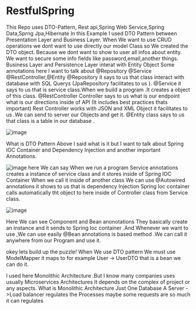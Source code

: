 # RestfulSpring
This Repo uses DTO-Pattern, Rest api,Spring Web Service,Spring Data,Sprng Jpa,Hibernate
In this Example I used DTO Pattern between Presentation Layer and Business Layer.
When We want to use CRUD operations we dont want to use directly our model Class so We created the DTO object. Because we  dont want to show  to user all infos about entity.
We want to secure some info fields like password,email,another things.
Business Layer and Persistence Layer interat with Entity Object 
Some annotations here I want to talk about @Repository @Service @RestController,@Entity
@Repository it says to us that class interact with database with SQL Querys (JpaRepository facilitates to us ).
@Service it says to us that is service class.When we build a program .It creates a object of this class.
@RestController Controller says to us what is our endpoint what is our directions inside of API (It includes best practices thats important) 
Rest Controller works with JSON and XML Object it facilitates to us .We can send to server our Objects and get it.
@Entity class says to us that class is a table in our database .

![image](https://user-images.githubusercontent.com/57002551/219337794-69976fdc-50be-4921-9370-881c1d3d5ba9.png)

What is DTO Pattern 
Above I said what is it but I want to talk about Spring IOC Container and Dependency Injection and another important Annotations.



![image](https://user-images.githubusercontent.com/57002551/219340081-f495be76-3062-4f8a-a97c-a575196fe302.png)
here We can say When we run a program Service annotations creates a instance of service class and ıt stores inside of Spring IOC Container
When we  call it inside of another class We can use @Autowired annotations it shows to us that is dependency Injection Spring Ioc container calls automatically tht object to here
inside of Controller class from Service class.



![image](https://user-images.githubusercontent.com/57002551/219340713-2f0a0f40-b165-4d09-b9dd-336325f4b554.png)


Here We can see Component and Bean anonotations
They basically create an instance and it sends to Spring Ioc container .And Whenever we want to use ,We can use easily @Bean annotations is based method .We can call it anywhere from our Program and use it.

okey lets build up the puzzle!
When We use DTO pattern We must use ModelMapper it maps to for example User -> UserDTO that is a bean we can do it.


I used here Monolithic Architecture .But I know many companies uses usually Microservices Architectures It depends on the complex of project or any aspects.
What is Monolithic Architecture
Just One Database
A Server ->Load balancer regulates the Processes maybe some requests are so much ıt can regulates 

